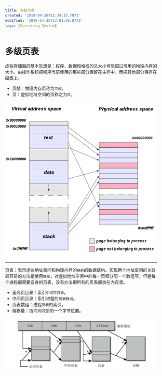 ```yaml
---
title: 多级页表
created: '2019-04-26T12:34:15.707Z'
modified: '2019-04-26T13:01:06.074Z'
tags: [Operating System]
---
```


# 多级页表

虚拟存储器的基本思想是：程序、数据和堆栈的总大小可能超过可用的物理内存的大小。由操作系统把程序当前使用的那些部分保留在主存中，而把其他部分保存在磁盘上。

- 页帧：物理内存页称为`页帧`。
- 页：虚拟地址空间的页称之为`页`。

![mapping.png](../attachments/mapping.png)

---

页表：表示虚拟地址空间和物理内存的`映射`的数据结构。实现两个地址空间的关联最容易的方法是使用`数组`，对虚拟地址空间中的每一页都分配一个数组项。但是每个进程都需要自身的页表，没有办法把所有的页表都放在内存里。

- 全局页目录：索引`中间页目录`。
- 中间页目录：索引进程的`页表数组`。
- 页表数组：进程`页表`的索引。
- 偏移量：指向`页`内部的一个字节位置。

![paging.png](../attachments/paging.png)


